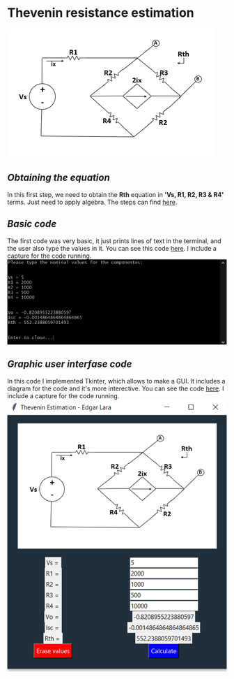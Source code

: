 # __Thevenin resistance estimation__
![](https://github.com/Edgar-La/Measurement-and-instrumentation/blob/master/03M1-Estimation_Thevenin_Resistance/Circuit_diagram.PNG)


## _Obtaining the equation_
In this first step, we need to obtain the __Rth__ equation in __'Vs, R1, R2, R3 & R4'__ terms. Just need to apply algebra. The steps can find [here](https://github.com/Edgar-La/Measurement-and-instrumentation/blob/master/03M1-Estimation_Thevenin_Resistance/Circuit_analysis.pdf).


## _Basic code_
The first code was very basic, it just prints lines of text in the terminal, and the user also type the values in it.
You can see this code [here](https://github.com/Edgar-La/Measurement-and-instrumentation/blob/master/03M1-Estimation_Thevenin_Resistance/0301_simple.py).
I include a capture for the code running.
![0301_simple_capture](https://github.com/Edgar-La/Measurement-and-instrumentation/blob/master/03M1-Estimation_Thevenin_Resistance/0301_simple_capture.PNG)


## _Graphic user interfase code_
In this code I implemented Tkinter, which allows to make a GUI. It includes a diagram for the code and it's more interective.
You can see the code [here](https://github.com/Edgar-La/Measurement-and-instrumentation/blob/master/03M1-Estimation_Thevenin_Resistance/0301_GUI.py).
I include a capture for the code running.
![0301_GUI_capture](https://github.com/Edgar-La/Measurement-and-instrumentation/blob/master/03M1-Estimation_Thevenin_Resistance/0301_GUI_capture.PNG)